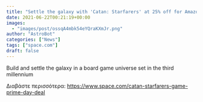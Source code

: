 ```yaml
---
title: "Settle the galaxy with 'Catan: Starfarers' at 25% off for Amazon Prime Day"
date: 2021-06-22T00:21:19+00:00
images:
  - "images/post/ossqA4mbk54eYQraKXmJr.png"
author: "AstroBot"
categories: ["News"]
tags: ["space.com"]
draft: false
---
```


Build and settle the galaxy in a board game universe set in the third millennium 

Διαβάστε περισσότερα: https://www.space.com/catan-starfarers-game-prime-day-deal
